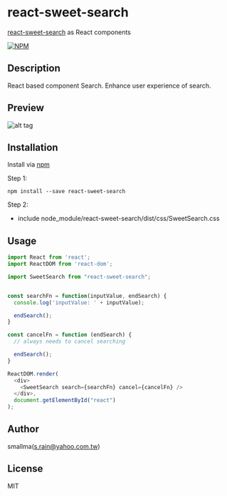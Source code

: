 # react-sweet-search

[react-sweet-search](https://www.npmjs.com/package/react-sweet-search) as React components

[![NPM](https://nodei.co/npm/react-sweet-search.png)](https://www.npmjs.com/package/react-sweet-search)

## Description
React based component Search. Enhance user experience of search.


## Preview
![alt tag](https://cloud.githubusercontent.com/assets/429250/14410807/5a3a68fc-ff6a-11e5-928a-e07914dd7674.gif)


## Installation

Install via [npm](https://www.npmjs.com/package/react-sweet-search)

Step 1:
```shell
npm install --save react-sweet-search
```

Step 2:
* include node_module/react-sweet-search/dist/css/SweetSearch.css


## Usage

```js
import React from 'react';
import ReactDOM from 'react-dom';

import SweetSearch from "react-sweet-search";


const searchFn = function(inputValue, endSearch) {
  console.log('inputValue: ' + inputValue);

  endSearch();
}

const cancelFn = function (endSearch) {
  // always needs to cancel searching

  endSearch();
}

ReactDOM.render(
  <div>
    <SweetSearch search={searchFn} cancel={cancelFn} />
  </div>,
  document.getElementById("react")
);
```


## Author

smallma(s.rain@yahoo.com.tw)


## License

MIT
